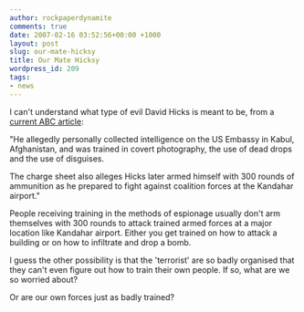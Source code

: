 ```yaml
---
author: rockpaperdynamite
comments: true
date: 2007-02-16 03:52:56+00:00 +1000
layout: post
slug: our-mate-hicksy
title: Our Mate Hicksy
wordpress_id: 209
tags:
- news
---
```


I can't understand what type of evil David Hicks is meant to be, from a [current ABC article](http://www.abc.net.au/news/newsitems/200702/s1849401.htm):


"He allegedly personally collected intelligence on the US Embassy in Kabul, Afghanistan, and was trained in covert photography, the use of dead drops and the use of disguises.




The charge sheet also alleges Hicks later armed himself with 300 rounds of ammunition as he prepared to fight against coalition forces at the Kandahar airport."


People receiving training in the methods of espionage usually don't arm themselves with 300 rounds to attack trained armed forces at a major location like Kandahar airport. Either you get trained on how to attack a building or on how to infiltrate and drop a bomb.

I guess the other possibility is that the 'terrorist' are so badly organised that they can't even figure out how to train their own people. If so, what are we so worried about?

Or are our own forces just as badly trained?
